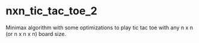# nxn_tic_tac_toe_2
Minimax algorithm with some optimizations to play tic tac toe with any n x n (or n x n x n) board size. 
